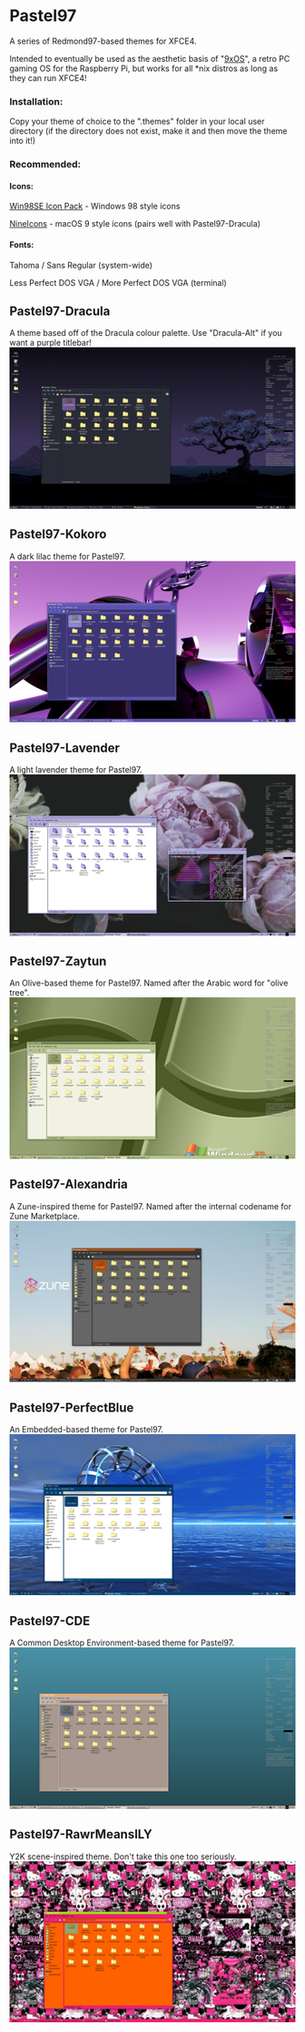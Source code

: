 # Pastel97
A series of Redmond97-based themes for XFCE4. 

Intended to eventually be used as the aesthetic basis of "[9xOS](https://github.com/faithvoid/9xos)", a retro PC gaming OS for the Raspberry Pi, but works for all *nix distros as long as they can run XFCE4!

### Installation:
Copy your theme of choice to the ".themes" folder in your local user directory (if the directory does not exist, make it and then move the theme into it!)
### Recommended:
#### Icons:

[Win98SE Icon Pack](https://github.com/nestoris/Win98SE) - Windows 98 style icons

[NineIcons](https://github.com/grassmunk/Platinum9) - macOS 9 style icons (pairs well with Pastel97-Dracula)

#### Fonts:
Tahoma / Sans Regular (system-wide)

Less Perfect DOS VGA / More Perfect DOS VGA (terminal)

## Pastel97-Dracula
A theme based off of the Dracula colour palette. Use "Dracula-Alt" if you want a purple titlebar!
![Dracula](/images/dracula1.png)

## Pastel97-Kokoro
A dark lilac theme for Pastel97. 
![Kokoro](/images/kokoro1.png)

## Pastel97-Lavender
A light lavender theme for Pastel97. 
![Lavender](/images/lavender.png)

## Pastel97-Zaytun
An Olive-based theme for Pastel97. Named after the Arabic word for "olive tree". 
![Zaytun](/images/zaytun1.png)

## Pastel97-Alexandria
A Zune-inspired theme for Pastel97. Named after the internal codename for Zune Marketplace. 
![Alexandria](/images/alexandria1.png)

## Pastel97-PerfectBlue
An Embedded-based theme for Pastel97.
![Perfect Blue](/images/perfectblue1.png)

## Pastel97-CDE
A Common Desktop Environment-based theme for Pastel97. 
![Lavender](/images/cde1.png)

## Pastel97-RawrMeansILY
Y2K scene-inspired theme. Don't take this one too seriously.
![Rawr](/images/RawrMeansILY.png)
